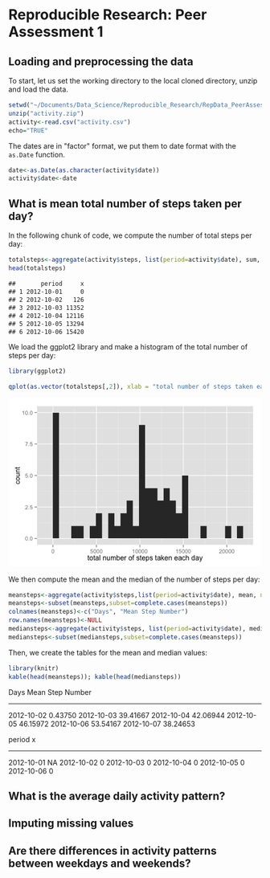 # Reproducible Research: Peer Assessment 1

## Loading and preprocessing the data
To start, let us set the working directory to the local cloned directory, unzip and load the data.

```r
setwd("~/Documents/Data_Science/Reproducible_Research/RepData_PeerAssessment1/")
unzip("activity.zip")
activity<-read.csv("activity.csv")
echo="TRUE"
```
The dates are in "factor" format, we put them to date format with the `as.Date` function.


```r
date<-as.Date(as.character(activity$date))
activity$date<-date
```
## What is mean total number of steps taken per day?
In the following chunk of code, we compute the number of total steps per day:

```r
totalsteps<-aggregate(activity$steps, list(period=activity$date), sum, na.rm=TRUE)
head(totalsteps)
```

```
##       period     x
## 1 2012-10-01     0
## 2 2012-10-02   126
## 3 2012-10-03 11352
## 4 2012-10-04 12116
## 5 2012-10-05 13294
## 6 2012-10-06 15420
```
We load the ggplot2 library and make a histogram of the total number of steps per day:

```r
library(ggplot2)
```


```r
qplot(as.vector(totalsteps[,2]), xlab = "total number of steps taken each day")
```

![](PA1_template_files/figure-html/unnamed-chunk-5-1.png) 

We then compute the mean and the median of the number of steps per day:


```r
meansteps<-aggregate(activity$steps,list(period=activity$date), mean, na.rm=TRUE)
meansteps<-subset(meansteps,subset=complete.cases(meansteps))
colnames(meansteps)<-c("Days", "Mean Step Number")
row.names(meansteps)<-NULL
mediansteps<-aggregate(activity$steps, list(period=activity$date), median, na.rm=TRUE)
mediansteps<-subset(mediansteps,subset=complete.cases(meansteps))
```
Then, we create the tables for the mean and median values:

```r
library(knitr)
kable(head(meansteps)); kable(head(mediansteps))
```



Days          Mean Step Number
-----------  -----------------
2012-10-02             0.43750
2012-10-03            39.41667
2012-10-04            42.06944
2012-10-05            46.15972
2012-10-06            53.54167
2012-10-07            38.24653



period         x
-----------  ---
2012-10-01    NA
2012-10-02     0
2012-10-03     0
2012-10-04     0
2012-10-05     0
2012-10-06     0


## What is the average daily activity pattern?



## Imputing missing values



## Are there differences in activity patterns between weekdays and weekends?
